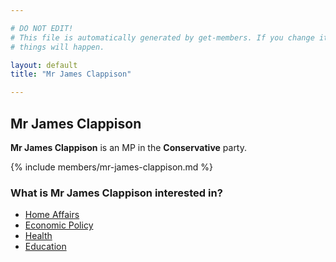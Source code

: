 ```yaml
---

# DO NOT EDIT!
# This file is automatically generated by get-members. If you change it, bad
# things will happen.

layout: default
title: "Mr James Clappison"

---
```


## Mr James Clappison

**Mr James Clappison** is an MP in the **Conservative** party.

{% include members/mr-james-clappison.md %}

### What is Mr James Clappison interested in?


* [Home Affairs](/interests/home-affairs.html)
* [Economic Policy](/interests/economic-policy.html)
* [Health](/interests/health.html)
* [Education](/interests/education.html)
